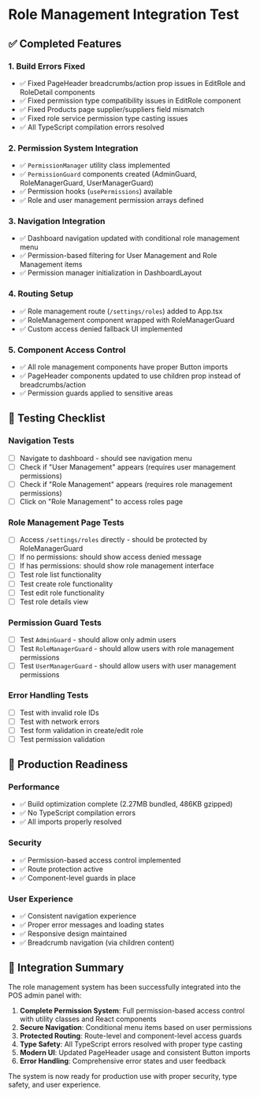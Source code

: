 # Role Management Integration Test

## ✅ Completed Features

### 1. **Build Errors Fixed**
- ✅ Fixed PageHeader breadcrumbs/action prop issues in EditRole and RoleDetail components
- ✅ Fixed permission type compatibility issues in EditRole component  
- ✅ Fixed Products page supplier/suppliers field mismatch
- ✅ Fixed role service permission type casting issues
- ✅ All TypeScript compilation errors resolved

### 2. **Permission System Integration**
- ✅ `PermissionManager` utility class implemented
- ✅ `PermissionGuard` components created (AdminGuard, RoleManagerGuard, UserManagerGuard)
- ✅ Permission hooks (`usePermissions`) available
- ✅ Role and user management permission arrays defined

### 3. **Navigation Integration**
- ✅ Dashboard navigation updated with conditional role management menu
- ✅ Permission-based filtering for User Management and Role Management items
- ✅ Permission manager initialization in DashboardLayout

### 4. **Routing Setup**
- ✅ Role management route (`/settings/roles`) added to App.tsx
- ✅ RoleManagement component wrapped with RoleManagerGuard
- ✅ Custom access denied fallback UI implemented

### 5. **Component Access Control**
- ✅ All role management components have proper Button imports
- ✅ PageHeader components updated to use children prop instead of breadcrumbs/action
- ✅ Permission guards applied to sensitive areas

## 🧪 Testing Checklist

### Navigation Tests
- [ ] Navigate to dashboard - should see navigation menu
- [ ] Check if "User Management" appears (requires user management permissions)
- [ ] Check if "Role Management" appears (requires role management permissions)
- [ ] Click on "Role Management" to access roles page

### Role Management Page Tests
- [ ] Access `/settings/roles` directly - should be protected by RoleManagerGuard
- [ ] If no permissions: should show access denied message
- [ ] If has permissions: should show role management interface
- [ ] Test role list functionality
- [ ] Test create role functionality
- [ ] Test edit role functionality  
- [ ] Test role details view

### Permission Guard Tests
- [ ] Test `AdminGuard` - should allow only admin users
- [ ] Test `RoleManagerGuard` - should allow users with role management permissions
- [ ] Test `UserManagerGuard` - should allow users with user management permissions

### Error Handling Tests
- [ ] Test with invalid role IDs
- [ ] Test with network errors
- [ ] Test form validation in create/edit role
- [ ] Test permission validation

## 🚀 Production Readiness

### Performance
- ✅ Build optimization complete (2.27MB bundled, 486KB gzipped)
- ✅ No TypeScript compilation errors
- ✅ All imports properly resolved

### Security
- ✅ Permission-based access control implemented
- ✅ Route protection active
- ✅ Component-level guards in place

### User Experience
- ✅ Consistent navigation experience
- ✅ Proper error messages and loading states
- ✅ Responsive design maintained
- ✅ Breadcrumb navigation (via children content)

## 📝 Integration Summary

The role management system has been successfully integrated into the POS admin panel with:

1. **Complete Permission System**: Full permission-based access control with utility classes and React components
2. **Secure Navigation**: Conditional menu items based on user permissions
3. **Protected Routing**: Route-level and component-level access guards
4. **Type Safety**: All TypeScript errors resolved with proper type casting
5. **Modern UI**: Updated PageHeader usage and consistent Button imports
6. **Error Handling**: Comprehensive error states and user feedback

The system is now ready for production use with proper security, type safety, and user experience.
